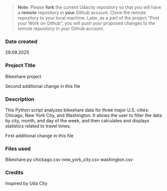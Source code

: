 >**Note**: Please **fork** the current Udacity repository so that you will have a **remote** repository in **your** Github account. Clone the remote repository to your local machine. Later, as a part of the project "Post your Work on Github", you will push your proposed changes to the remote repository in your Github account.

### Date created
29.09.2025

### Project Title
Bikeshare project

Second additional change in this file

### Description
This Python script analyzes bikeshare data for three major U.S. cities: Chicago, New York City, and Washington. It allows the user to filter the data by city, month, and day of the week, and then calculates and displays statistics related to travel times.

First additional change in this file

### Files used
Bikeshare.py
chickago.csv
new_york_city.csv
washington.csv

### Credits
Inspired by Uda City

